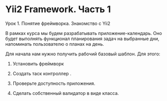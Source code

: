 ﻿# Yii2 Framework. Часть 1
Урок 1. Понятие фреймворка. Знакомство с Yii2

В рамках курса мы будем разрабатывать приложение-календарь. Оно будет выполнять функционал планирования задач на выбранные дни, напоминать пользователю о планах на день. 

Для начала нам нужно получить рабочий базовый шаблон. Для этого:

1. Установить фреймворк

2. Создать таск контроллер .

3. Проверьте доступность приложения.

4. Сделать собственный валидатор в виде класса.
